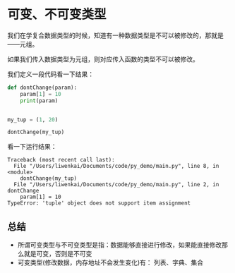 # 可变、不可变类型



我们在学复合数据类型的时候，知道有一种数据类型是不可以被修改的，那就是——元组。

如果我们传入数据类型为元组，则对应传入函数的类型不可以被修改。

我们定义一段代码看一下结果：

~~~python
def dontChange(param):
    param[1] = 10
    print(param)


my_tup = (1, 20)

dontChange(my_tup)
~~~



看一下运行结果：

~~~
Traceback (most recent call last):
  File "/Users/liwenkai/Documents/code/py_demo/main.py", line 8, in <module>
    dontChange(my_tup)
  File "/Users/liwenkai/Documents/code/py_demo/main.py", line 2, in dontChange
    param[1] = 10
TypeError: 'tuple' object does not support item assignment
~~~





## 总结

- 所谓可变类型与不可变类型是指：数据能够直接进行修改，如果能直接修改那么就是可变，否则是不可变
- 可变类型(修改数据，内存地址不会发生变化)有： 列表、字典、集合

  

